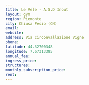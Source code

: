 ```yaml
---
title: Le Vele - A.S.D Inout
layout: gym
region: Piemonte
city: Chiusa Pesio (CN)
email: 
website: 
address: Via circonvallazione Vigne
phone: 
latitude: 44.32700348
longitude: 7.67313385
annual_fee: 
ingress_price: 
structures: 
monthly_subscription_price: 
rent: 
---
```


